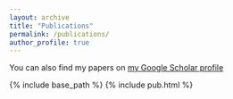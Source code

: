 ```yaml
---
layout: archive
title: "Publications"
permalink: /publications/
author_profile: true
---
```



 You can also find my papers on [my Google Scholar profile](https://scholar.google.com/citations?user=Evjy06kAAAAJ&hl=zh-CN)

{% include base_path %}
{% include pub.html %}


